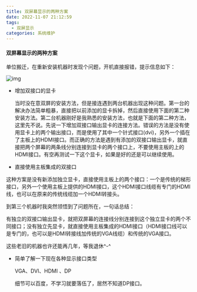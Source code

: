 ```yaml
---
title: 双屏幕显示的两种方案
date: 2022-11-07 21:12:59
tags:
  - 双屏显示
categories: 系统维护
---
```


#### 双屏幕显示的两种方案

  单位搬迁，在重新安装机器时发现个问题，开机直接报错，提示信息如下：

![img](/images/单位系统维护/双屏安装.jpg)

* 增加双接口的显卡

  当时没在意双屏的安装方法，但是接连遇到两台机器出现这种问题。第一台的解决办法简单粗暴，直接把以前添加的显卡拆掉，然后直接使用下面的第二种安装方法。第二台机器刚好是我熟悉的安装方法，也就是下面的第二种方法，这里先不说。先说一下增加双接口输出显卡的连接方法。错误的方法是没有使用显卡上的两个输出接口，而是使用了其中一个针式接口(dvi)，另外一个插在了主板上的HDMI接口。而正确的方法是遇到有添加的双接口输出显卡，就直接把两个屏幕的两条线分别连接到显卡的两个接口上，不要使用主板的上的HDMI接口。有空再测试一下这个显卡，如果是好的还是可以继续使用。

*   直接使用主板集成的双接口

  这种方案是没有新添加独立显卡，直接使用主板上的两个接口：一个是传统的梯形接口，另外一个使用主板上提供的HDMI接口，这个HDMI接口线缆有专门的HDMI线，也可以在原来的传统线缆加一个HDMI转接头。

到第三个机器时我突然领悟到了问题所在，一句话总结：

有独立的双接口输出显卡，就把双屏幕的连接线分别连接到这个独立显卡的两个不同接口；没有独立先显卡，就直接使用主板集成的HDMI接口（HDMI接口线可以是专门的，也可以是HDMI转接线加传统的VGA线缆）和传统的VGA接口。

这些老旧的机器也许还能再几年，等我退休^-^

* 简单了解一下现在各种显示接口类型

  VGA、DVI、HDMI 、DP 

  细节可以百度，不学习就要落伍了，居然不知道DP接口。
